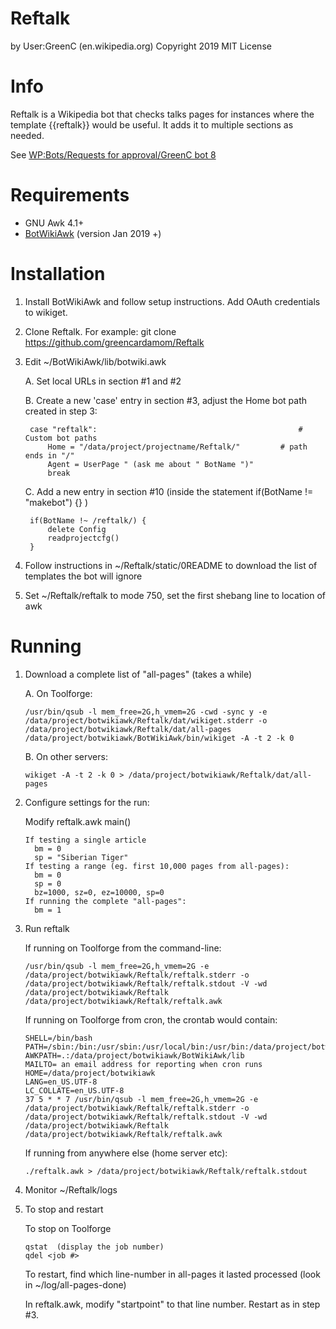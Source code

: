 Reftalk
===================
by User:GreenC (en.wikipedia.org)
Copyright 2019
MIT License

Info
========
Reftalk is a Wikipedia bot that checks talks pages for instances where the template {{reftalk}} would be useful. It adds it to multiple sections as needed.

See [WP:Bots/Requests for approval/GreenC bot 8](https://en.wikipedia.org/wiki/Wikipedia:Bots/Requests_for_approval/GreenC_bot_8)

Requirements
========
* GNU Awk 4.1+
* [BotWikiAwk](https://github.com/greencardamom/BotWikiAwk) (version Jan 2019 +)

Installation
========

1. Install BotWikiAwk and follow setup instructions. Add OAuth credentials to wikiget.

2. Clone Reftalk. For example:
	git clone https://github.com/greencardamom/Reftalk

3. Edit ~/BotWikiAwk/lib/botwiki.awk

	A. Set local URLs in section #1 and #2 

	B. Create a new 'case' entry in section #3, adjust the Home bot path created in step 3:

		case "reftalk":                                             # Custom bot paths
			Home = "/data/project/projectname/Reftalk/"         # path ends in "/"
			Agent = UserPage " (ask me about " BotName ")"
			break

	C. Add a new entry in section #10 (inside the statement if(BotName != "makebot") {} )

		if(BotName !~ /reftalk/) {
			delete Config
			readprojectcfg()
		}

4. Follow instructions in ~/Reftalk/static/0README to download the list of templates the bot will ignore
5. Set ~/Reftalk/reftalk to mode 750, set the first shebang line to location of awk

Running
========

1. Download a complete list of "all-pages" (takes a while)

     A. On Toolforge:

       /usr/bin/qsub -l mem_free=2G,h_vmem=2G -cwd -sync y -e /data/project/botwikiawk/Reftalk/dat/wikiget.stderr -o /data/project/botwikiawk/Reftalk/dat/all-pages /data/project/botwikiawk/BotWikiAwk/bin/wikiget -A -t 2 -k 0

     B. On other servers:

       wikiget -A -t 2 -k 0 > /data/project/botwikiawk/Reftalk/dat/all-pages

2. Configure settings for the run:

     Modify reftalk.awk main()

       If testing a single article
         bm = 0
         sp = "Siberian Tiger"
       If testing a range (eg. first 10,000 pages from all-pages):
         bm = 0
         sp = 0
         bz=1000, sz=0, ez=10000, sp=0
       If running the complete "all-pages":
         bm = 1

3. Run reftalk

     If running on Toolforge from the command-line:

       /usr/bin/qsub -l mem_free=2G,h_vmem=2G -e /data/project/botwikiawk/Reftalk/reftalk.stderr -o /data/project/botwikiawk/Reftalk/reftalk.stdout -V -wd /data/project/botwikiawk/Reftalk /data/project/botwikiawk/Reftalk/reftalk.awk

     If running on Toolforge from cron, the crontab would contain:

       SHELL=/bin/bash
       PATH=/sbin:/bin:/usr/sbin:/usr/local/bin:/usr/bin:/data/project/botwikiawk/BotWikiAwk/bin
       AWKPATH=.:/data/project/botwikiawk/BotWikiAwk/lib
       MAILTO= an email address for reporting when cron runs
       HOME=/data/project/botwikiawk
       LANG=en_US.UTF-8
       LC_COLLATE=en_US.UTF-8
       37 5 * * 7 /usr/bin/qsub -l mem_free=2G,h_vmem=2G -e /data/project/botwikiawk/Reftalk/reftalk.stderr -o /data/project/botwikiawk/Reftalk/reftalk.stdout -V -wd /data/project/botwikiawk/Reftalk /data/project/botwikiawk/Reftalk/reftalk.awk

     If running from anywhere else (home server etc):

       ./reftalk.awk > /data/project/botwikiawk/Reftalk/reftalk.stdout

4. Monitor ~/Reftalk/logs 

5. To stop and restart

     To stop on Toolforge

       qstat  (display the job number)
       qdel <job #>

     To restart, find which line-number in all-pages it lasted processed (look in ~/log/all-pages-done)
   
     In reftalk.awk, modify "startpoint" to that line number. Restart as in step #3.
